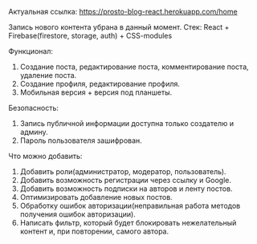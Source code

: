 Актуальная ссылка: https://prosto-blog-react.herokuapp.com/home

Запись нового контента убрана в данный момент.
Стек: React + Firebase(firestore, storage, auth) + CSS-modules

Функционал:
1. Создание поста, редактирование поста, комментирование поста, удаление поста.
2. Создание профиля, редактирование профиля.
3. Мобильная версия + версия под планшеты.

Безопасность:
1. Запись публичной информации доступна только создателю и админу.
2. Пароль пользователя зашифрован.

Что можно добавить:
1. Добавить роли(администратор, модератор, пользователь).
2. Добавить возможность регистрации через ссылку и Google.
3. Добавить возможность подписки на авторов и ленту постов.
4. Оптимизировать добавление новых постов.
5. Обработку ошибок авторизации(неправильная работа методов получения ошибок авторизации).
6. Написать фильтр, который будет блокировать нежелательный контент и, при повторении, самого автора.
